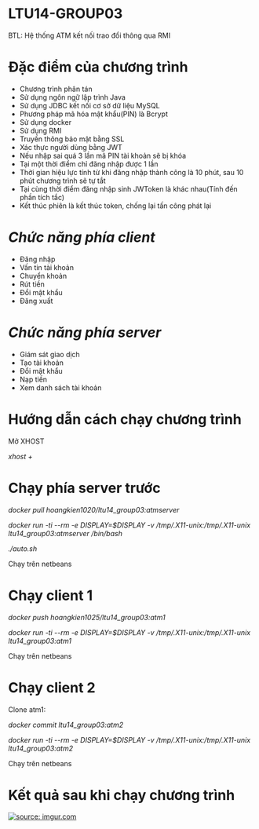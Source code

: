 # LTU14-GROUP03
BTL: Hệ thống ATM kết nối trao đổi thông qua RMI
# Đặc điểm của chương trình
- Chương trình phân tán
- Sử dụng ngôn ngữ lập trình Java										
- Sử dụng JDBC kết nối cơ sở dữ liệu MySQL										
- Phương pháp mã hóa mật khẩu(PIN) là Bcrypt										
- Sử dụng docker
- Sử dụng RMI
- Truyền thông bảo mật bằng SSL
- Xác thực người dùng bằng JWT
- Nếu nhập sai quá 3 lần mã PIN tài khoản sẽ bị khóa
- Tại một thời điểm chỉ đăng nhập được 1 lần
- Thời gian hiệu lực tính từ khi đăng nhập thành công là 10 phút, sau 10 phút chương trình sẽ tự tắt
- Tại cùng thời điểm đăng nhập sinh JWToken là khác nhau(Tính đến phần tích tắc)
- Kết thúc phiên là kết thúc token, chống lại tấn công phát lại
# *Chức năng phía client*
- Đăng nhập
- Vấn tin tài khoản
- Chuyển khoản
- Rút tiền
- Đổi mật khẩu
- Đăng xuất
# *Chức năng phía server*
- Giám sát giao dịch
- Tạo tài khoản
- Đổi mật khẩu
- Nạp tiền
- Xem danh sách tài khoản

# Hướng dẫn cách chạy chương trình
Mở XHOST

*xhost +*
# Chạy phía server trước

*docker pull hoangkien1020/ltu14_group03:atmserver*

*docker run -ti --rm -e DISPLAY=$DISPLAY -v /tmp/.X11-unix:/tmp/.X11-unix ltu14_group03:atmserver /bin/bash*

*./auto.sh*

Chạy trên netbeans
# Chạy client 1
*docker push hoangkien1025/ltu14_group03:atm1*

*docker run -ti --rm -e DISPLAY=$DISPLAY -v /tmp/.X11-unix:/tmp/.X11-unix ltu14_group03:atm1*

Chạy trên netbeans
# Chạy client 2
Clone atm1:

*docker commit <container ID atm1> ltu14_group03:atm2*

*docker run -ti --rm -e DISPLAY=$DISPLAY -v /tmp/.X11-unix:/tmp/.X11-unix ltu14_group03:atm2*

Chạy trên netbeans

# Kết quả sau khi chạy chương trình
<a href="https://imgur.com/lyA7obN"><img src="https://i.imgur.com/lyA7obN.png" title="source: imgur.com" /></a>
